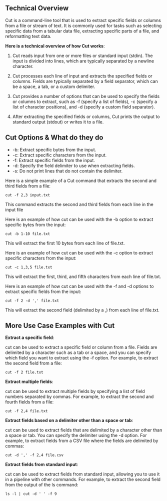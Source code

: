 ## Technical Overview

Cut is a command-line tool that is used to extract specific fields or columns from a file or stream of text. It is commonly used for tasks such as selecting specific data from a tabular data file, extracting specific parts of a file, and reformatting text data.

**Here is a technical overview of how Cut works**:

1. Cut reads input from one or more files or standard input (stdin). The input is divided into lines, which are typically separated by a newline character.

1. Cut processes each line of input and extracts the specified fields or columns. Fields are typically separated by a field separator, which can be a space, a tab, or a custom delimiter.

1. Cut provides a number of options that can be used to specify the fields or columns to extract, such as -f (specify a list of fields), -c (specify a list of character positions), and -d (specify a custom field separator).

1. After extracting the specified fields or columns, Cut prints the output to standard output (stdout) or writes it to a file.


## Cut Options & What do they do

- -b: Extract specific bytes from the input.
- -c: Extract specific characters from the input.
- -f: Extract specific fields from the input.
- -d: Specify the field delimiter to use when extracting fields.
- -s: Do not print lines that do not contain the delimiter.


Here is a simple example of a Cut command that extracts the second and third fields from a file:

```
cut -f 2,3 input.txt
```

This command extracts the second and third fields from each line in the input file

Here is an example of how cut can be used with the -b option to extract specific bytes from the input:

```
cut -b 1-10 file.txt
```
This will extract the first 10 bytes from each line of file.txt.


Here is an example of how cut can be used with the -c option to extract specific characters from the input:

```
cut -c 1,3,5 file.txt
```

This will extract the first, third, and fifth characters from each line of file.txt.

Here is an example of how cut can be used with the -f and -d options to extract specific fields from the input:

```
cut -f 2 -d ',' file.txt
```

This will extract the second field (delimited by a ,) from each line of file.txt.


## More Use Case Examples with Cut

**Extract a specific field**: 

cut can be used to extract a specific field or column from a file. Fields are delimited by a character such as a tab or a space, and you can specify which field you want to extract using the -f option. For example, to extract the second field from a file:

```
cut -f 2 file.txt
```

**Extract multiple fields**: 

cut can be used to extract multiple fields by specifying a list of field numbers separated by commas. For example, to extract the second and fourth fields from a file:

```
cut -f 2,4 file.txt
```

**Extract fields based on a delimiter other than a space or tab**: 

cut can be used to extract fields that are delimited by a character other than a space or tab. You can specify the delimiter using the -d option. For example, to extract fields from a CSV file where the fields are delimited by commas:

```
cut -d ',' -f 2,4 file.csv
```

**Extract fields from standard input**: 

cut can be used to extract fields from standard input, allowing you to use it in a pipeline with other commands. For example, to extract the second field from the output of the ls command:

```
ls -l | cut -d ' ' -f 9
```

